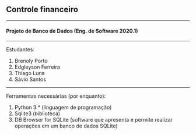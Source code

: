 ## Controle financeiro
----
#### Projeto de Banco de Dados (Eng. de Software 2020.1)
----
Estudantes: 
1. Brenoly Porto
2. Edgleyson Ferreira
3. Thiago Luna
4. Sávio Santos
----
Ferramentas necessárias (por enquanto):
1. Python 3.* (linguagem de programação)
2. Sqlite3 (biblioteca)
5. DB Browser for SQLite (software que apresenta e permite realizar operações em um banco de dados SQLite)

